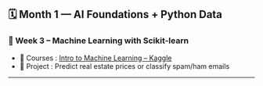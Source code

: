 ## 🗓️ Month 1 — AI Foundations + Python Data

### 📌 Week 3 – Machine Learning with Scikit-learn
- 🔗 Courses : [Intro to Machine Learning – Kaggle](https://www.kaggle.com/learn/intro-to-machine-learning)
- 🧪 Project : Predict real estate prices or classify spam/ham emails

---